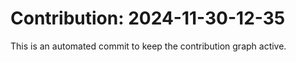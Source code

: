 # Contribution: 2024-11-30-12-35
This is an automated commit to keep the contribution graph active.
